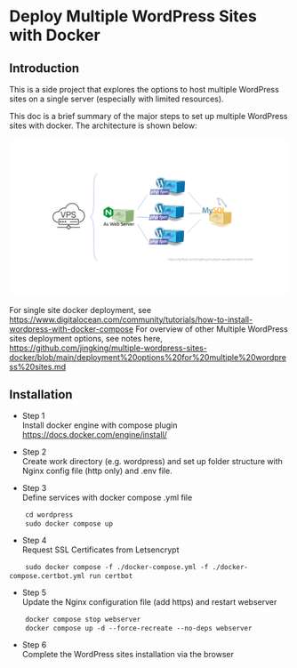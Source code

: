 # Deploy Multiple WordPress Sites with Docker
## Introduction
This is a side project that explores the options to host multiple WordPress sites on a single server (especially with limited resources). 

This doc is a brief summary of the major steps to set up multiple WordPress sites with docker. The architecture is shown below:

<img src="illustrations/multiple-wordpress-sites-3.2.PNG" width="800" />

For single site docker deployment, see
https://www.digitalocean.com/community/tutorials/how-to-install-wordpress-with-docker-compose
For overview of other Multiple WordPress sites deployment options, see notes here,  
https://github.com/jingking/multiple-wordpress-sites-docker/blob/main/deployment%20options%20for%20multiple%20wordpress%20sites.md

## Installation
- Step 1<br>
Install docker engine with compose plugin<br>
https://docs.docker.com/engine/install/

- Step 2<br>
Create work directory (e.g. wordpress) and set up folder structure with Nginx config file (http only) and .env file.<br>

- Step 3<br>
Define services with docker compose .yml file<br>
````
    cd wordpress
    sudo docker compose up
````
- Step 4<br> 
Request SSL Certificates from Letsencrypt<br>
````
    sudo docker compose -f ./docker-compose.yml -f ./docker-compose.certbot.yml run certbot
````
- Step 5<br> 
Update the Nginx configuration file (add https) and restart webserver<br>
````
    docker compose stop webserver
    docker compose up -d --force-recreate --no-deps webserver
````
- Step 6<br> 
Complete the WordPress sites installation via the browser<br>
